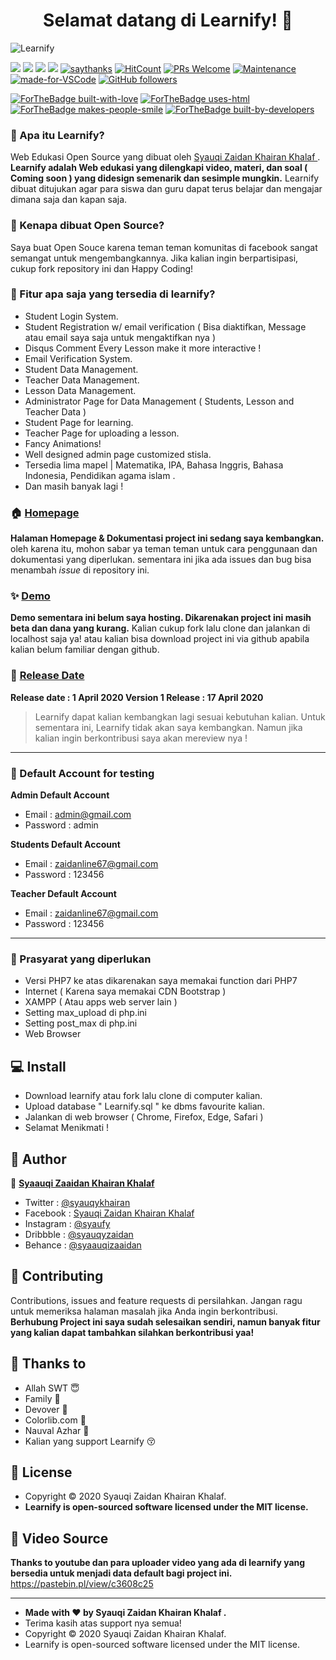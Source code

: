 <h1 align="center">Selamat datang di Learnify! 👋</h1>

![Learnify](https://res.cloudinary.com/dc0rn8rch/image/upload/v1587210779/Learnify-Landing-Page_2_edttvu.png "Learnify")

<p align="center">

[![](https://img.shields.io/github/issues/Syauqizaidan/Learnify?style=flat-square)](https://img.shields.io/github/issues/Syauqizaidan/Learnify?style=flat-square) ![](https://img.shields.io/github/stars/Syauqizaidan/Learnify?style=flat-square)
![](https://img.shields.io/github/forks/Syauqizaidan/Learnify?style=flat-square) ![](https://img.shields.io/github/license/Syauqizaidan/Learnify?style=flat-square) [![saythanks](https://img.shields.io/badge/say-thanks-ff69b4.svg?style=flat-square)](https://saythanks.io/to/zaidanline67%40gmail.com) [![HitCount](http://hits.dwyl.com/syauqizaidan/https://githubcom/Syauqizaidan/Learnify.svg)](http://hits.dwyl.com/syauqizaidan/https://githubcom/Syauqizaidan/Learnify)  [![PRs Welcome](https://img.shields.io/badge/PRs-welcome-brightgreen.svg?style=flat-square)](http://makeapullrequest.com) [![Maintenance](https://img.shields.io/badge/Maintained%3F-yes-green.svg?style=flat-square)](https://GitHub.com/Naereen/StrapDown.js/graphs/commit-activity) [![made-for-VSCode](https://img.shields.io/badge/Made%20for-VSCode-1f425f.svg?style=flat-square)](https://code.visualstudio.com/) [![GitHub followers](https://img.shields.io/github/followers/syauqizaidan.svg?style=flat-square&label=Follow&maxAge=2592000)](https://github.com/Syauqizaidan?tab=followers)

[![ForTheBadge built-with-love](http://ForTheBadge.com/images/badges/built-with-love.svg)](https://GitHub.com/Naereen/) [![ForTheBadge uses-html](http://ForTheBadge.com/images/badges/uses-html.svg)](http://ForTheBadge.com) [![ForTheBadge makes-people-smile](http://ForTheBadge.com/images/badges/makes-people-smile.svg)](http://ForTheBadge.com) [![ForTheBadge built-by-developers](http://ForTheBadge.com/images/badges/built-by-developers.svg)](https://GitHub.com/Naereen/)
</p>

### 🤔 Apa itu Learnify?
Web Edukasi Open Source yang dibuat oleh <a href="https://github.com/Syauqizaidan"> Syauqi Zaidan Khairan Khalaf </a> . **Learnify adalah Web edukasi yang dilengkapi video, materi, dan soal ( Coming soon ) yang didesign semenarik dan sesimple mungkin.** Learnify dibuat ditujukan agar para siswa dan guru dapat terus belajar dan mengajar dimana saja dan kapan saja.

### 🎉 Kenapa dibuat Open Source?
Saya buat Open Souce karena teman teman komunitas di facebook sangat semangat untuk mengembangkannya. Jika kalian ingin berpartisipasi, cukup fork repository ini dan Happy Coding!

### 🤨 Fitur apa saja yang tersedia di learnify?
- Student Login System.
- Student Registration w/ email verification ( Bisa diaktifkan, Message atau email saya saja untuk mengaktifkan nya )
- Disqus Comment Every Lesson make it more interactive !
- Email Verification System.
- Student Data Management.
- Teacher Data Management.
- Lesson Data Management.
- Administrator Page for Data Management ( Students, Lesson and Teacher Data )
- Student Page for learning.
- Teacher Page for uploading a lesson.
- Fancy Animations!
- Well designed admin page customized stisla.
- Tersedia lima mapel | Matematika, IPA, Bahasa Inggris, Bahasa Indonesia, Pendidikan agama islam .
- Dan masih banyak lagi !

### 🏠 <a href="http://syauqi.js.org/">Homepage</a>
**Halaman Homepage & Dokumentasi project ini sedang saya kembangkan.** oleh karena itu, mohon sabar ya teman teman untuk cara penggunaan dan dokumentasi yang diperlukan. sementara ini jika ada issues dan bug bisa menambah *issue* di repository ini.

### ✨ <a href="http://syauqi.js.org/">Demo</a>
**Demo sementara ini belum saya hosting. Dikarenakan project ini masih beta dan dana yang kurang.** Kalian cukup fork lalu clone dan jalankan di localhost saja ya! atau kalian bisa download project ini via github apabila kalian belum familiar dengan github.

### 📆 <a href="http://syauqi.js.org/">Release Date</a>
**Release date : 1 April 2020
Version 1 Release : 17 April 2020**
> Learnify dapat kalian kembangkan lagi sesuai kebutuhan kalian. Untuk sementara ini, Learnify tidak akan saya kembangkan. Namun jika kalian ingin berkontribusi saya akan mereview nya !

------------


 ### 👤 Default Account for testing
	
**Admin Default Account**
- Email : admin@gmail.com 
- Password : admin

**Students Default Account**
- Email : zaidanline67@gmail.com
- Password : 123456

**Teacher Default Account**
- Email : zaidanline67@gmail.com
- Password : 123456

------------


### 🧐 Prasyarat yang diperlukan 
- Versi PHP7 ke atas dikarenakan saya memakai function dari PHP7
- Internet ( Karena saya memakai CDN Bootstrap )
- XAMPP ( Atau apps web server lain )
- Setting max_upload di php.ini
- Setting post_max di php.ini
- Web Browser


## 💻 Install
- Download learnify atau fork lalu clone di computer kalian.
- Upload database " Learnify.sql " ke dbms favourite kalian.
- Jalankan di web browser ( Chrome, Firefox, Edge, Safari )
- Selamat Menikmati !

## 🧑 Author

👤 <a href="https://web.facebook.com/zaidan.syauqi.9"> **Syaauqi Zaaidan Khairan Khalaf**</a>
- Twitter : <a href="https://twitter.com/syauqykhairan"> @syauqykhairan</a>
- Facebook : <a href="https://web.facebook.com/zaidan.syauqi.9"> Syauqi Zaidan Khairan Khalaf</a>
- Instagram : <a href="https://www.instagram.com/syaufy/">@syaufy </a>
- Dribbble : <a href="https://dribbble.com/syauqyzaidan">@syauqyzaidan </a>
- Behance :  <a href="https://www.behance.net/syaauqizaaidan">@syaauqizaaidan </a>

## 🤝 Contributing
Contributions, issues and feature requests di persilahkan.
Jangan ragu untuk memeriksa halaman masalah jika Anda ingin berkontribusi. **Berhubung Project ini saya sudah selesaikan sendiri, namun banyak fitur yang kalian dapat tambahkan silahkan berkontribusi yaa!**

## 💙 Thanks to
- Allah SWT  😇
- Family 🤗
- Devover 🤩
- Colorlib.com 😬
- Nauval Azhar 🥰
- Kalian yang support Learnify 😚


## 📝 License
- Copyright © 2020 Syauqi Zaidan Khairan Khalaf.
- **Learnify is open-sourced software licensed under the MIT license.**

## 🎥 Video Source
**Thanks to youtube dan para uploader video yang ada di learnify yang bersedia untuk menjadi data default bagi project ini.**
https://pastebin.pl/view/c3608c25

------------

- **Made with ❤️ by Syauqi Zaidan Khairan Khalaf .**
- Terima kasih atas support nya semua!
- Copyright © 2020 Syauqi Zaidan Khairan Khalaf.
- Learnify is open-sourced software licensed under the MIT license.

